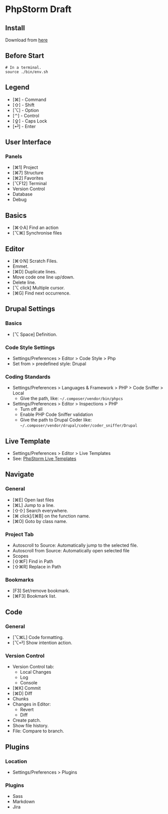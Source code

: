 # PhpStorm Draft

## Install

Download from [here](https://www.jetbrains.com/phpstorm/download/#section=mac)

## Before Start

````
# In a terminal.
source ./bin/env.sh 
````

## Legend

- [⌘] - Command
- [⇧] - Shift
- [⌥] - Option
- [⌃] - Control
- [⇪] - Caps Lock
- [⏎] - Enter

## User Interface

### Panels

- [⌘1] Project
- [⌘7] Structure
- [⌘2] Favorites
- [⌥F12] Terminal
- Version Control 
- Database
- Debug

## Basics

- [⌘⇧A] Find an action
- [⌥⌘] Synchronise files

## Editor

- [⌘⇧N] Scratch Files.
- Emmet.
- [⌘D] Duplicate lines.
- Move code one line up/down.
- Delete line.
- [⌥ click] Multiple cursor.
- [⌘G] Find next occurrence.

## Drupal Settings

### Basics

- [⌥ Space] Definition.

### Code Style Settings

- Settings/Preferences > Editor > Code Style > Php
- Set from > predefined style: Drupal

### Coding Standards

- Settings/Preferences > Languages & Framework > PHP > Code Sniffer > Local
  - Give the path, like: `~/.composer/vendor/bin/phpcs`
- Settings/Preferences > Editor > Inspections > PHP
  - Turn off all
  - Enable PHP Code Sniffer validation
  - Give the path to Drupal Coder like: `~/.composer/vendor/drupal/coder/coder_sniffer/Drupal`

## Live Template

- Settings/Preferences > Editor > Live Templates
- See: [PhpStorm Live Templates](https://www.jetbrains.com/help/phpstorm/2017.1/creating-and-editing-template-variables.html)

## Navigate

### General

- [⌘E] Open last files
- [⌘L] Jump to a line.
- [⇧⇧] Search everywhere.
- [⌘ click]/[⌘B] on the function name.
- [⌘O] Goto by class name.

### Project Tab

- Autoscroll to Source: Automatically jump to the selected file.
- Autoscroll from Source: Automatically open selected file
- Scopes
- [⇧⌘F] Find in Path
- [⇧⌘R] Replace in Path

### Bookmarks

- [F3] Set/remove bookmark.
- [⌘F3] Bookmark list.

## Code

### General

- [⌥⌘L] Code formatting.
- [⌥⏎] Show intention action.

### Version Control

- Version Control tab:
  - Local Changes
  - Log
  - Console
- [⌘K] Commit
- [⌘D] Diff
- Chunks
- Changes in Editor:
  - Revert
  - Diff
- Create patch.
- Show file history.
- File: Compare to branch.

## Plugins

### Location 

- Settings/Preferences > Plugins

### Plugins

- Sass
- Markdown
- Jira
